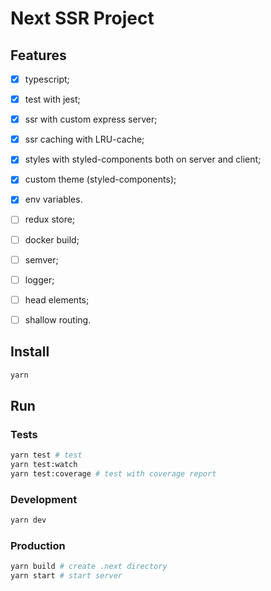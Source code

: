 # Next SSR Project

## Features

- [x] typescript;
- [x] test with jest;
- [x] ssr with custom express server;
- [x] ssr caching with LRU-cache;
- [x] styles with styled-components both on server and client;
- [x] custom theme (styled-components);
- [x] env variables.

- [ ] redux store;
- [ ] docker build;
- [ ] semver;
- [ ] logger;
- [ ] head elements;
- [ ] shallow routing.

## Install

```bash
yarn
```

## Run

### Tests

```bash
yarn test # test
yarn test:watch
yarn test:coverage # test with coverage report
```

### Development

```bash
yarn dev
```

### Production

```bash
yarn build # create .next directory
yarn start # start server
```
